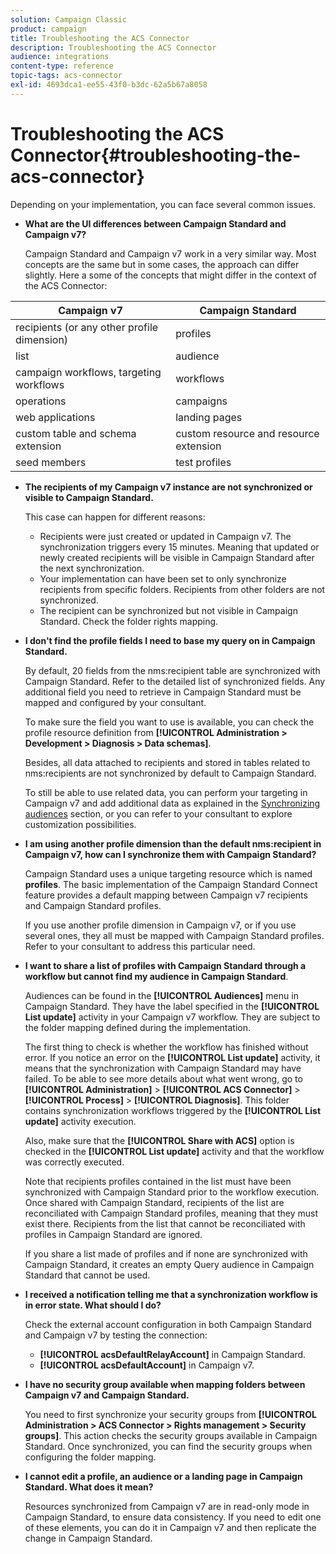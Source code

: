 ```yaml
---
solution: Campaign Classic
product: campaign
title: Troubleshooting the ACS Connector
description: Troubleshooting the ACS Connector
audience: integrations
content-type: reference
topic-tags: acs-connector
exl-id: 4693dca1-ee55-43f0-b3dc-62a5b67a8058
---
```

# Troubleshooting the ACS Connector{#troubleshooting-the-acs-connector}

Depending on your implementation, you can face several common issues.

* **What are the UI differences between Campaign Standard and Campaign v7?**

  Campaign Standard and Campaign v7 work in a very similar way. Most concepts are the same but in some cases, the approach can differ slightly. Here a some of the concepts that might differ in the context of the ACS Connector:

<table> 
 <thead> 
  <tr> 
   <th> Campaign v7<br /> </th> 
   <th> Campaign Standard<br /> </th> 
  </tr> 
 </thead> 
 <tbody> 
  <tr> 
   <td> recipients (or any other profile dimension)<br /> </td> 
   <td> profiles<br /> </td> 
  </tr> 
  <tr> 
   <td> list<br /> </td> 
   <td> audience<br /> </td> 
  </tr> 
  <tr> 
   <td> campaign workflows, targeting workflows<br /> </td> 
   <td> workflows<br /> </td> 
  </tr> 
  <tr> 
   <td> operations<br /> </td> 
   <td> campaigns<br /> </td> 
  </tr> 
  <tr> 
   <td> web applications<br /> </td> 
   <td> landing pages<br /> </td> 
  </tr> 
  <tr> 
   <td> custom table and schema extension<br /> </td> 
   <td> custom resource and resource extension<br /> </td> 
  </tr> 
  <tr> 
   <td> seed members<br /> </td> 
   <td> test profiles<br /> </td> 
  </tr> 
 </tbody> 
</table>

* **The recipients of my Campaign v7 instance are not synchronized or visible to Campaign Standard.**

  This case can happen for different reasons:

    * Recipients were just created or updated in Campaign v7. The synchronization triggers every 15 minutes. Meaning that updated or newly created recipients will be visible in Campaign Standard after the next synchronization.
    * Your implementation can have been set to only synchronize recipients from specific folders. Recipients from other folders are not synchronized.
    * The recipient can be synchronized but not visible in Campaign Standard. Check the folder rights mapping.

* **I don't find the profile fields I need to base my query on in Campaign Standard.**

  By default, 20 fields from the nms:recipient table are synchronized with Campaign Standard. Refer to the detailed list of synchronized fields. Any additional field you need to retrieve in Campaign Standard must be mapped and configured by your consultant.

  To make sure the field you want to use is available, you can check the profile resource definition from **[!UICONTROL Administration > Development > Diagnosis > Data schemas]**.

  Besides, all data attached to recipients and stored in tables related to nms:recipients are not synchronized by default to Campaign Standard.

  To still be able to use related data, you can perform your targeting in Campaign v7 and add additional data as explained in the [Synchronizing audiences](../../integrations/using/synchronizing-audiences.md) section, or you can refer to your consultant to explore customization possibilities.

* **I am using another profile dimension than the default nms:recipient in Campaign v7, how can I synchronize them with Campaign Standard?**

  Campaign Standard uses a unique targeting resource which is named **profiles**. The basic implementation of the Campaign Standard Connect feature provides a default mapping between Campaign v7 recipients and Campaign Standard profiles.

  If you use another profile dimension in Campaign v7, or if you use several ones, they all must be mapped with Campaign Standard profiles. Refer to your consultant to address this particular need.

* **I want to share a list of profiles with Campaign Standard through a workflow but cannot find my audience in Campaign Standard**.

  Audiences can be found in the **[!UICONTROL Audiences]** menu in Campaign Standard. They have the label specified in the **[!UICONTROL List update]** activity in your Campaign v7 workflow. They are subject to the folder mapping defined during the implementation.

  The first thing to check is whether the workflow has finished without error. If you notice an error on the **[!UICONTROL List update]** activity, it means that the synchronization with Campaign Standard may have failed. To be able to see more details about what went wrong, go to **[!UICONTROL Administration]** > **[!UICONTROL ACS Connector]** > **[!UICONTROL Process]** > **[!UICONTROL Diagnosis]**. This folder contains synchronization workflows triggered by the **[!UICONTROL List update]** activity execution.

  Also, make sure that the **[!UICONTROL Share with ACS]** option is checked in the **[!UICONTROL List update]** activity and that the workflow was correctly executed.

  Note that recipients profiles contained in the list must have been synchronized with Campaign Standard prior to the workflow execution. Once shared with Campaign Standard, recipients of the list are reconciliated with Campaign Standard profiles, meaning that they must exist there. Recipients from the list that cannot be reconciliated with profiles in Campaign Standard are ignored.

  If you share a list made of profiles and if none are synchronized with Campaign Standard, it creates an empty Query audience in Campaign Standard that cannot be used.

* **I received a notification telling me that a synchronization workflow is in error state. What should I do?**

  Check the external account configuration in both Campaign Standard and Campaign v7 by testing the connection:

    * **[!UICONTROL acsDefaultRelayAccount]** in Campaign Standard.
    * **[!UICONTROL acsDefaultAccount]** in Campaign v7.

* **I have no security group available when mapping folders between Campaign v7 and Campaign Standard.**

  You need to first synchronize your security groups from **[!UICONTROL Administration > ACS Connector > Rights management > Security groups]**. This action checks the security groups available in Campaign Standard. Once synchronized, you can find the security groups when configuring the folder mapping.

* **I cannot edit a profile, an audience or a landing page in Campaign Standard. What does it mean?**

  Resources synchronized from Campaign v7 are in read-only mode in Campaign Standard, to ensure data consistency. If you need to edit one of these elements, you can do it in Campaign v7 and then replicate the change in Campaign Standard.
